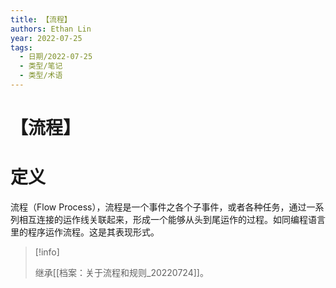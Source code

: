 ```yaml
---
title: 【流程】
authors: Ethan Lin
year: 2022-07-25 
tags:
  - 日期/2022-07-25 
  - 类型/笔记 
  - 类型/术语 
---
```



# 【流程】







# 定义

流程（Flow Process），流程是一个事件之各个子事件，或者各种任务，通过一系列相互连接的运作线关联起来，形成一个能够从头到尾运作的过程。如同编程语言里的程序运作流程。这是其表现形式。






> [!info]
>
> 继承[[档案：关于流程和规则_20220724]]。



